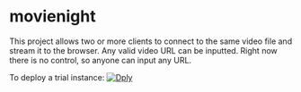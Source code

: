 # movienight
This project allows two or more clients to connect to the same video file
and stream it to the browser. Any valid video URL can be inputted.
Right now there is no control, so anyone can input any URL.

To deploy a trial instance:
[![Dply](https://dply.co/b.svg)](https://dply.co/b/uG6gRlsI)